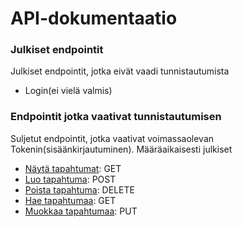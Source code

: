 # API-dokumentaatio

### Julkiset endpointit
Julkiset endpointit, jotka eivät vaadi tunnistautumista

- Login(ei vielä valmis)

### Endpointit jotka vaativat tunnistautumisen
Suljetut endpointit, jotka vaativat voimassaolevan Tokenin(sisäänkirjautuminen).
Määräaikaisesti julkiset

- [Näytä tapahtumat](): GET
- [Luo tapahtuma](): POST
- [Poista tapahtuma](delete.md): DELETE 
- [Hae tapahtumaa](): GET
- [Muokkaa tapahtumaa](): PUT
